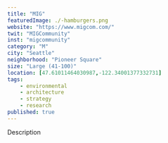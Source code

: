 ```yaml
---
title: "MIG"
featuredImage: ./-hamburgers.png
website: "https://www.migcom.com/"
twit: "MIGCommunity"
inst: "migcommunity"
category: "M"
city: "Seattle"
neighborhood: "Pioneer Square"
size: "Large (41-100)"
location: [47.61011464030987,-122.34001377332731]
tags:
    - environmental
    - architecture
    - strategy
    - research
published: true
---
```


Description
